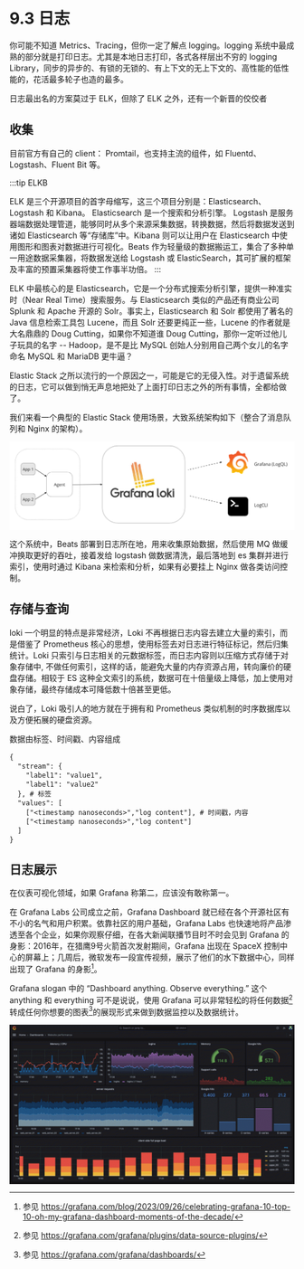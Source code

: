 # 9.3 日志

你可能不知道 Metrics、Tracing，但你一定了解点 logging。logging 系统中最成熟的部分就是打印日志。尤其是本地日志打印，各式各样层出不穷的 logging Library，同步的异步的、有锁的无锁的、有上下文的无上下文的、高性能的低性能的，花活最多轮子也造的最多。


日志最出名的方案莫过于 ELK，但除了 ELK 之外，还有一个新晋的佼佼者

## 收集

目前官方有自己的 client： Promtail，也支持主流的组件，如 Fluentd、Logstash、Fluent Bit 等。


:::tip ELKB

ELK 是三个开源项目的首字母缩写，这三个项目分别是：Elasticsearch、Logstash 和 Kibana。 Elasticsearch 是一个搜索和分析引擎。 Logstash 是服务器端数据处理管道，能够同时从多个来源采集数据，转换数据，然后将数据发送到诸如 Elasticsearch 等“存储库”中。Kibana 则可以让用户在 Elasticsearch 中使用图形和图表对数据进行可视化。Beats 作为轻量级的数据搬运工，集合了多种单一用途数据采集器，将数据发送给 Logstash 或 ElasticSearch，其可扩展的框架及丰富的预置采集器将使工作事半功倍。
:::


ELK 中最核心的是 Elasticsearch，它是一个分布式搜索分析引擎，提供一种准实时（Near Real Time）搜索服务。与 Elasticsearch 类似的产品还有商业公司 Splunk 和 Apache 开源的 Solr。事实上，Elasticsearch 和 Solr 都使用了著名的 Java 信息检索工具包 Lucene，而且 Solr 还要更纯正一些，Lucene 的作者就是大名鼎鼎的 Doug Cutting，如果你不知道谁 Doug Cutting，那你一定听过他儿子玩具的名字 -- Hadoop，是不是比 MySQL 创始人分别用自己两个女儿的名字命名 MySQL 和 MariaDB 更牛逼？


Elastic Stack 之所以流行的一个原因之一，可能是它的无侵入性。对于遗留系统的日志，它可以做到悄无声息地把处了上面打印日志之外的所有事情，全都给做了。

我们来看一个典型的 Elastic Stack 使用场景，大致系统架构如下（整合了消息队列和 Nginx 的架构）。

<div  align="center">
	<img src="../assets/loki-overview-2.png" width = "550"  align=center />
</div>

这个系统中，Beats 部署到日志所在地，用来收集原始数据，然后使用 MQ 做缓冲换取更好的吞吐，接着发给 logstash 做数据清洗，最后落地到 es 集群并进行索引，使用时通过 Kibana 来检索和分析，如果有必要挂上 Nginx 做各类访问控制。


## 存储与查询

loki 一个明显的特点是非常经济，Loki 不再根据日志内容去建立大量的索引，而是借鉴了 Prometheus 核心的思想，使用标签去对日志进行特征标记，然后归集统计。Loki 只索引与日志相关的元数据标签，而日志内容则以压缩方式存储于对象存储中, 不做任何索引，这样的话，能避免大量的内存资源占用，转向廉价的硬盘存储。相较于 ES 这种全文索引的系统，数据可在十倍量级上降低，加上使用对象存储，最终存储成本可降低数十倍甚至更低。

说白了，Loki 吸引人的地方就在于拥有和 Prometheus 类似机制的时序数据库以及方便拓展的硬盘资源。



数据由标签、时间戳、内容组成

```
{
  "stream": { 
    "label1": "value1",
    "label1": "value2"
  }, # 标签
  "values": [
    ["<timestamp nanoseconds>","log content"], # 时间戳，内容
    ["<timestamp nanoseconds>","log content"]
  ]
}
```




## 日志展示

在仪表可视化领域，如果 Grafana 称第二，应该没有敢称第一。


在 Grafana Labs 公司成立之前，Grafana Dashboard 就已经在各个开源社区有不小的名气和用户积累。依靠社区的用户基础，Grafana Labs 也快速地将产品渗透至各个企业，如果你观察仔细，在各大新闻联播节目时不时会见到 Grafana 的身影：2016年，在猎鹰9号火箭首次发射期间，Grafana 出现在 SpaceX 控制中心的屏幕上；几周后，微软发布一段宣传视频，展示了他们的水下数据中心，同样出现了 Grafana 的身影[^3]。

Grafana slogan 中的 “Dashboard anything. Observe everything.” 这个anything 和 everything 可不是说说，使用 Grafana 可以非常轻松的将任何数据[^1]转成任何你想要的图表[^2]的展现形式来做到数据监控以及数据统计。

<div  align="center">
	<img src="../assets/grafana-dashboard-english.png" width = "550"  align=center />
</div>

[^1]: 参见 https://grafana.com/grafana/plugins/data-source-plugins/
[^2]: 参见 https://grafana.com/grafana/dashboards/
[^3]: 参见 https://grafana.com/blog/2023/09/26/celebrating-grafana-10-top-10-oh-my-grafana-dashboard-moments-of-the-decade/